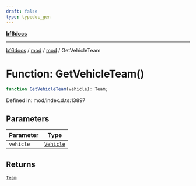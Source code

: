 ```yaml
---
draft: false
type: typedoc_gen
---
```


[**bf6docs**](../../../_index.md)

***

[bf6docs](../../../_index.md) / [mod](../../_index.md) / [mod](../_index.md) / GetVehicleTeam

# Function: GetVehicleTeam()

```ts
function GetVehicleTeam(vehicle): Team;
```

Defined in: mod/index.d.ts:13897

## Parameters

| Parameter | Type |
| ------ | ------ |
| `vehicle` | [`Vehicle`](../Vehicle/_index.md) |

## Returns

[`Team`](../Team/_index.md)
